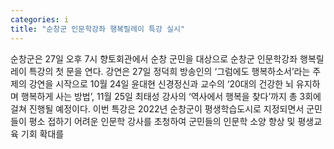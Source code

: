 ```yaml
---
categories: i
title: "순창군 인문학강좌 행복릴레이 특강 실시"
---
```

순창군은 27일 오후 7시 향토회관에서 순창 군민을 대상으로 순창군 인문학강좌 행복릴레이 특강의 첫 문을 연다. 강연은 27일 정덕희 방송인의 ‘그럼에도 행복하소서’라는 주제의 강연을 시작으로 10월 24일 윤대현 신경정신과 교수의 ‘20대의 건강한 뇌 유지하며 행복하게 사는 방법’, 11월 25일 최태성 강사의 ‘역사에서 행복을 찾다’까지 총 3회에 걸쳐 진행될 예정이다. 이번 특강은 2022년 순창군이 평생학습도시로 지정되면서 군민들이 평소 접하기 어려운 인문학 강사를 초청하여 군민들의 인문학 소양 향상 및 평생교육 기회 확대를